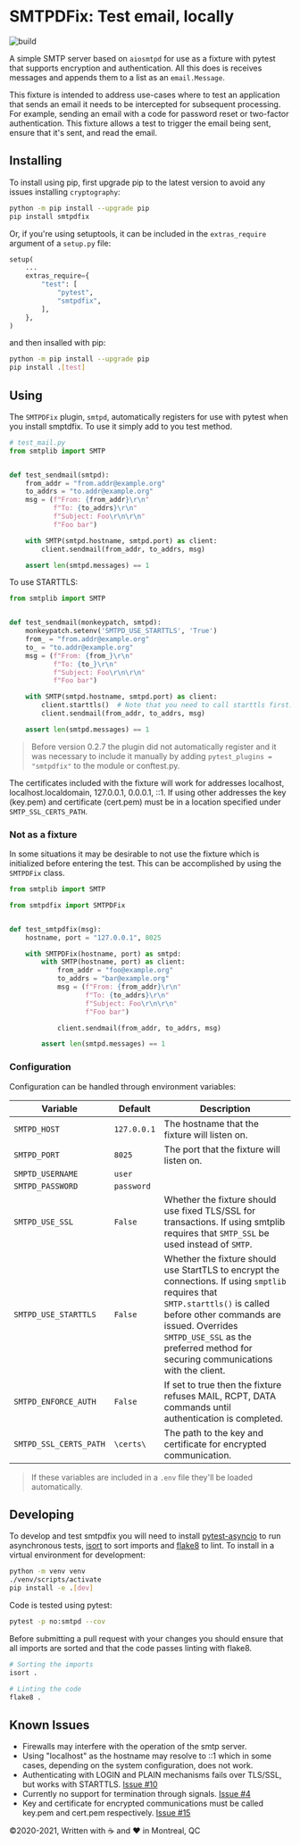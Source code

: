 # SMTPDFix: Test email, locally

![build](https://github.com/bebleo/bebleo_smtpd_fixture/workflows/build/badge.svg)

A simple SMTP server based on `aiosmtpd` for use as a fixture with pytest that supports encryption and authentication. All this does is receives messages and appends them to a list as an `email.Message`.

This fixture is intended to address use-cases where to test an application that sends an email it needs to be intercepted for subsequent processing. For example, sending an email with a code for password reset or two-factor authentication. This fixture allows a test to trigger the email being sent, ensure that it's sent, and read the email.

## Installing

To install using pip, first upgrade pip to the latest version to avoid any issues installing `cryptography`:

```sh
python -m pip install --upgrade pip
pip install smtpdfix
```

Or, if you're using setuptools, it can be included in the `extras_require` argument of a `setup.py` file:

```python
setup(
    ...
    extras_require={
        "test": [
            "pytest",
            "smtpdfix",
        ],
    },
)
```

and then insalled with pip:

```sh
python -m pip install --upgrade pip
pip install .[test]
```

## Using

The `SMTPDFix` plugin, `smtpd`, automatically registers for use with pytest when you install smptdfix. To use it simply add to you test method.

```python
# test_mail.py
from smtplib import SMTP


def test_sendmail(smtpd):
    from_addr = "from.addr@example.org"
    to_addrs = "to.addr@example.org"
    msg = (f"From: {from_addr}\r\n"
           f"To: {to_addrs}\r\n"
           f"Subject: Foo\r\n\r\n"
           f"Foo bar")

    with SMTP(smtpd.hostname, smtpd.port) as client:
        client.sendmail(from_addr, to_addrs, msg)

    assert len(smtpd.messages) == 1
```

To use STARTTLS:

```python
from smtplib import SMTP


def test_sendmail(monkeypatch, smtpd):
    monkeypatch.setenv('SMTPD_USE_STARTTLS', 'True')
    from_ = "from.addr@example.org"
    to_ = "to.addr@example.org"
    msg = (f"From: {from_}\r\n"
           f"To: {to_}\r\n"
           f"Subject: Foo\r\n\r\n"
           f"Foo bar")

    with SMTP(smtpd.hostname, smtpd.port) as client:
        client.starttls()  # Note that you need to call starttls first.
        client.sendmail(from_addr, to_addrs, msg)

    assert len(smtpd.messages) == 1
```

> Before version 0.2.7 the plugin did not automatically register and it was necessary to include it manually by adding `pytest_plugins = "smtpdfix"` to the module or conftest.py.

The certificates included with the fixture will work for addresses localhost, localhost.localdomain, 127.0.0.1, 0.0.0.1, ::1. If using other addresses the key (key.pem) and certificate (cert.pem) must be in a location specified under `SMTP_SSL_CERTS_PATH`.

### Not as a fixture

In some situations it may be desirable to not use the fixture which is initialized before entering the test. This can be accomplished by using the `SMTPDFix` class.

```python
from smtplib import SMTP

from smtpdfix import SMTPDFix


def test_smtpdfix(msg):
    hostname, port = "127.0.0.1", 8025

    with SMTPDFix(hostname, port) as smtpd:
        with SMTP(hostname, port) as client:
            from_addr = "foo@example.org"
            to_addrs = "bar@example.org"
            msg = (f"From: {from_addr}\r\n"
                   f"To: {to_addrs}\r\n"
                   f"Subject: Foo\r\n\r\n"
                   f"Foo bar")

            client.sendmail(from_addr, to_addrs, msg)

        assert len(smtpd.messages) == 1
```

### Configuration

Configuration can be handled through environment variables:

Variable | Default | Description
---------|---------|------------
`SMTPD_HOST` | `127.0.0.1` | The hostname that the fixture will listen on.
`SMTPD_PORT` | `8025` | The port that the fixture will listen on.
`SMPTD_USERNAME` | `user` |  
`SMTPD_PASSWORD` | `password` |  
`SMTPD_USE_SSL` | `False` | Whether the fixture should use fixed TLS/SSL for transactions. If using smtplib requires that `SMTP_SSL` be used instead of `SMTP`.
`SMTPD_USE_STARTTLS` | `False` | Whether the fixture should use StartTLS to encrypt the connections. If using `smptlib` requires that `SMTP.starttls()` is called before other commands are issued. Overrides `SMTPD_USE_SSL` as the preferred method for securing communications with the client.
`SMTPD_ENFORCE_AUTH` | `False` | If set to true then the fixture refuses MAIL, RCPT, DATA commands until authentication is completed.
`SMTPD_SSL_CERTS_PATH` | `\certs\` | The path to the key and certificate for encrypted communication.

> If these variables are included in a `.env` file they'll be loaded automatically.

## Developing

To develop and test smtpdfix you will need to install [pytest-asyncio](https://github.com/pytest-dev/pytest-asyncio) to run asynchronous tests, [isort](https://pycqa.github.io/isort/) to sort imports and [flake8](https://flake8.pycqa.org/en/latest/) to lint. To install in a virtual environment for development:

```sh
python -m venv venv
./venv/scripts/activate
pip install -e .[dev]
```

Code is tested using pytest:

```sh
pytest -p no:smtpd --cov
```

Before submitting a pull request with your changes you should ensure that all imports are sorted and that the code passes linting with flake8.

```sh
# Sorting the imports
isort .

# Linting the code
flake8 .
```

## Known Issues

+ Firewalls may interfere with the operation of the smtp server.
+ Using "localhost" as the hostname may resolve to ::1 which in some cases, depending on the system configuration, does not work.
+ Authenticating with LOGIN and PLAIN mechanisms fails over TLS/SSL, but works with STARTTLS. [Issue #10](https://github.com/bebleo/smtpdfix/issues/10)
+ Currently no support for termination through signals. [Issue #4](https://github.com/bebleo/smtpdfix/issues/4)
+ Key and certificate for encrypted communications must be called key.pem and cert.pem respectively. [Issue #15](https://github.com/bebleo/smtpdfix/issues/15)

©2020-2021, Written with ☕ and ❤ in Montreal, QC
